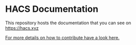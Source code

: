 # HACS Documentation

This repository hosts the documentation that you can see on https://hacs.xyz

[For more details on how to contribute have a look here.](https://hacs.xyz/docs/contribute/documentation)

